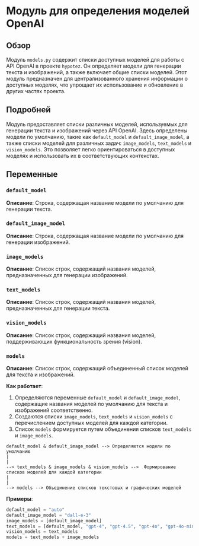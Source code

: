 # Модуль для определения моделей OpenAI
## Обзор

Модуль `models.py` содержит списки доступных моделей для работы с API OpenAI в проекте `hypotez`. Он определяет модели для генерации текста и изображений, а также включает общие списки моделей. Этот модуль предназначен для централизованного хранения информации о доступных моделях, что упрощает их использование и обновление в других частях проекта.

## Подробней

Модуль предоставляет списки различных моделей, используемых для генерации текста и изображений через API OpenAI. Здесь определены модели по умолчанию, такие как `default_model` и `default_image_model`, а также списки моделей для различных задач: `image_models`, `text_models` и `vision_models`. Это позволяет легко ориентироваться в доступных моделях и использовать их в соответствующих контекстах.

## Переменные

### `default_model`

**Описание**: Строка, содержащая название модели по умолчанию для генерации текста.

### `default_image_model`

**Описание**: Строка, содержащая название модели по умолчанию для генерации изображений.

### `image_models`

**Описание**: Список строк, содержащий названия моделей, предназначенных для генерации изображений.

### `text_models`

**Описание**: Список строк, содержащий названия моделей, предназначенных для генерации текста.

### `vision_models`

**Описание**: Список строк, содержащий названия моделей, поддерживающих функциональность зрения (vision).

### `models`

**Описание**: Список строк, содержащий объединенный список моделей для текста и изображений.

**Как работает**:

1.  Определяются переменные `default_model` и `default_image_model`, содержащие названия моделей по умолчанию для текста и изображений соответственно.
2.  Создаются списки `image_models`, `text_models` и `vision_models` с перечислением доступных моделей для каждой категории.
3.  Список `models` формируется путем объединения списков `text_models` и `image_models`.

```
default_model & default_image_model --> Определяются модели по умолчанию
|
|
--> text_models & image_models & vision_models -->  Формирование списков моделей для каждой категории
|
|
--> models --> Объединение списков текстовых и графических моделей
```

**Примеры**:

```python
default_model = "auto"
default_image_model = "dall-e-3"
image_models = [default_image_model]
text_models = [default_model, "gpt-4", "gpt-4.5", "gpt-4o", "gpt-4o-mini", "o1", "o1-preview", "o1-mini", "o3-mini", "o3-mini-high"]
vision_models = text_models
models = text_models + image_models